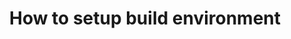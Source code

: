 ---
title: How to setup build environment
layout: post
featured-img: environment.jpg
cardcolor: yellow darken-2
youtubelink: https://www.youtube.com/embed/AhUqrr5sNwA 
---